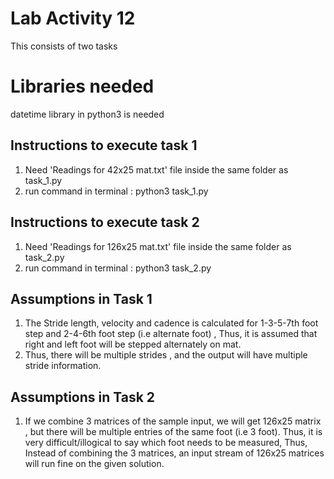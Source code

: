 # Lab Activity 12

This consists of two tasks


# Libraries needed

datetime library in python3 is needed

## Instructions to execute task 1

1) Need 'Readings for 42x25 mat.txt' file inside the same folder as task_1.py
2) run command in terminal : python3 task_1.py


## Instructions to execute task 2

1) Need 'Readings for 126x25 mat.txt' file inside the same folder as task_2.py
2) run command in terminal : python3 task_2.py

## Assumptions in Task 1

1. The Stride length, velocity and cadence is calculated for 1-3-5-7th foot step and 2-4-6th foot step (i.e alternate foot) , Thus, it is assumed that right and left foot will be stepped alternately on mat.
2. Thus, there will be multiple strides , and the output will have multiple stride information.

## Assumptions in Task 2
1. If we combine 3 matrices of the sample input, we will get 126x25 matrix , but there will be multiple entries of the same foot (i.e 3 foot). Thus, it is very difficult/illogical to say which foot needs to be measured, Thus, Instead of combining the 3 matrices, an input stream of 126x25 matrices will run fine on the given solution.

```
